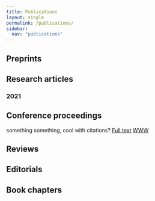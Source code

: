 ```yaml
---
title: Publications
layout: single
permalink: /publications/
sidebar:
  nav: "publications"
---
```



## Preprints


## Research articles

### 2021


## Conference proceedings

something something, cool with citations?
[Full text](https://doi.org/10.1101/111088) [WWW](https://extract.jensenlab.org/) <span class="__dimensions_badge_embed__" data-doi="10.1101/111088" data-style="small_rectangle"></span>


## Reviews


## Editorials


## Book chapters


<script src="/assets/particle_bar.js"></script>
<script>
particlesJS.load('particles-js', '/assets/particlesjs.json', function() {
    console.log('callback - particles.js config loaded');
  });
  particlesJS.load('particles-js1', '/assets/particlesjs.json', function() {
    console.log('callback - particles.js config loaded');
  });</script>
<link rel="stylesheet" href="/assets/collapsible.css" />
<div class="imageright" id="particles-js"></div>
<div id="particles-js1" class="imageleft"></div>   
<script async src="https://badge.dimensions.ai/badge.js" charset="utf-8"></script>
